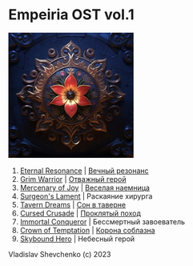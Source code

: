 # Empeiria OST vol.1

![Empeiria OST vol.1 cover](Images/cover.jpg)

1. [Eternal Resonance](Texts/en/01%20Eternal%20Resonance.txt) | [Вечный резонанс](Texts/ru/01%20Вечный%20резонанс.txt)
2. [Grim Warrior](Texts/en/02%20Grim%20Warrior.txt) | [Отважный герой](Texts/ru/02%20Отважный%20герой.txt)
3. [Mercenary of Joy](Texts/en/03%20Mercenary%20of%20Joy.txt) | [Веселая наемница](Texts/ru/03%20Веселая%20наемница.txt)
4. [Surgeon's Lament](Texts/en/04%20The%20Surgeon's%20Lament.txt) | Раскаяние хирурга
5. [Tavern Dreams](Texts/en/05%20Tavern%20Dreams.txt) | [Сон в таверне](Texts/ru/05%20Сон%20в%20таверне.txt)
6. [Cursed Crusade](Texts/en/06%20The%20Cursed%20Crusade.txt) | [Проклятый поход](Texts/ru/06%20Проклятый%20поход.txt)
7. [Immortal Conqueror](Texts/en/07%20The%20Immortal%20Conqueror.txt) | Бессмертный завоеватель
8. [Crown of Temptation](Texts/en/08%20Crown%20of%20Temptation.txt) | [Корона соблазна](Texts/ru/08%20Корона%20соблазна.txt)
9. [Skybound Hero](Texts/en/09%20Skybound%20Hero.txt) | Небесный герой

Vladislav Shevchenko (c) 2023